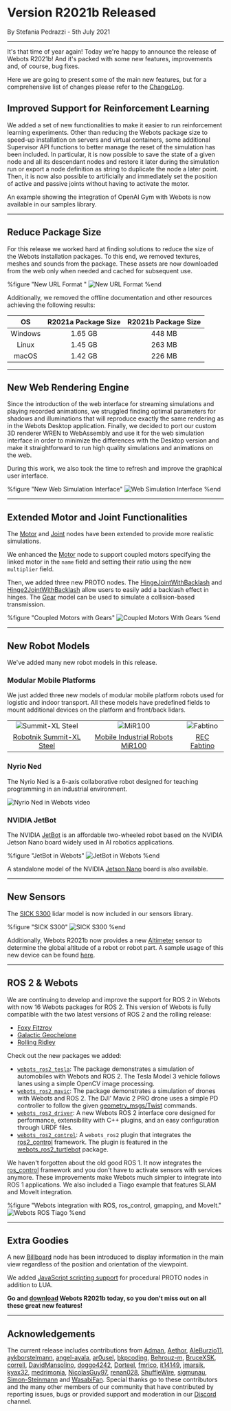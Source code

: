 # Version R2021b Released

<p id="publish-data">By Stefania Pedrazzi - 5th July 2021</p>

---

It's that time of year again! Today we're happy to announce the release of Webots R2021b!
And it's packed with some new features, improvements and, of course, bug fixes.

Here we are going to present some of the main new features, but for a comprehensive list of changes please refer to the [ChangeLog](../reference/changelog-r2021.md).


## Improved Support for Reinforcement Learning

We added a set of new functionalities to make it easier to run reinforcement learning experiments.
Other than reducing the Webots package size to speed-up installation on servers and virtual containers, some additional Supervisor API functions to better manage the reset of the simulation has been included.
In particular, it is now possible to save the state of a given node and all its descendant nodes and restore it later during the simulation run or export a node definition as string to duplicate the node a later point.
Then, it is now also possible to artificially and immediately set the position of active and passive joints without having to activate the motor.

An example showing the integration of OpenAI Gym with Webots is now available in our samples library.

---

## Reduce Package Size

For this release we worked hard at finding solutions to reduce the size of the Webots installation packages.
To this end, we removed textures, meshes and sounds from the package.
These assets are now downloaded from the web only when needed and cached for subsequent use.

%figure "New URL Format "
![New URL Format](images/new_url_system.jpg)
%end

Additionally, we removed the offline documentation and other resources achieving the following results:


| OS | R2021a Package Size | R2021b Package Size |
| :---: | :---: | :---: |
| Windows | 1.65 GB | 448 MB |
| Linux | 1.45 GB | 263 MB |
| macOS | 1.42 GB | 226 MB |

---

## New Web Rendering Engine

Since the introduction of the web interface for streaming simulations and playing recorded animations, we struggled finding optimal parameters for shadows and illuminations that will reproduce exactly the same rendering as in the Webots Desktop application.
Finally, we decided to port our custom 3D renderer WREN to WebAssembly and use it for the web simulation interface in order to minimize the differences with the Desktop version and make it straightforward to run high quality simulations and animations on the web.

During this work, we also took the time to refresh and improve the graphical user interface.

%figure "New Web Simulation Interface"
![Web Simulation Interface](images/web_simulation_interface.png)
%end

---

## Extended Motor and Joint Functionalities

The [Motor](../reference/motor.md) and [Joint](../reference/joint.md) nodes have been extended to provide more realistic simulations.

We enhanced the [Motor](../reference/motor.md) node to support coupled motors specifying the linked motor in the `name` field and setting their ratio using the new `multiplier` field.

Then, we added three new PROTO nodes. The [HingeJointWithBacklash](../guide/hinge-joint-with-backlash.md) and [Hinge2JointWithBacklash](../guide/hinge-2-joint-with-backlash.md) allow users to easily add a backlash effect in hinges. The [Gear](../guide/object-gear.md) model can be used to simulate a collision-based transmission.


%figure "Coupled Motors with Gears"
![Coupled Motors With Gears](images/coupled_motors.gif)
%end

---

## New Robot Models

We've added many new robot models in this release.

### Modular Mobile Platforms

We just added three new models of modular mobile platform robots used for logistic and indoor transport.
All these models have predefined fields to mount additional devices on the platform and front/back lidars.

| | | |
| :---: | :---: | :---: |
| ![Summit-XL Steel](images/summit_xl_steel.wbt.thumbnail.jpg) | ![MiR100](images/mir100.wbt.thumbnail.jpg) | ![Fabtino](images/fabtino.wbt.thumbnail.jpg) |
| [Robotnik Summit-XL Steel](../guide/summit-xl-steel.md) | [Mobile Industrial Robots MiR100](../guide/mir100.md) | [REC Fabtino](../guide/fabtino.md) |

### Nyrio Ned

The Nyrio Ned is a 6-axis collaborative robot designed for teaching programming in an industrial environment.

![Nyrio Ned in Webots video](https://www.youtube.com/watch?v=diBAJY1WJPQ)

### NVIDIA JetBot

The NVIDIA [JetBot](../guide/jetbot.md) is an affordable two-wheeled robot based on the NVIDIA Jetson Nano board widely used in AI robotics applications.

%figure "JetBot in Webots"
![JetBot in Webots](images/jetbot.wbt.png)
%end

A standalone model of the NVIDIA [Jetson Nano](../guide/single-board-computers.md#nvidia-jetson-nano) board is also available.

---

## New Sensors

The [SICK S300](../guide/lidar-sensors.md#sick-s300) lidar model is now included in our sensors library.

%figure "SICK S300"
![SICK S300](images/sick_s300.thumbnail.png)
%end

Additionally, Webots R2021b now provides a new [Altimeter](../reference/altimeter.md) sensor to determine the global altitude of a robot or robot part.
A sample usage of this new device can be found [here](../guide/samples-devices.md#altimeter-wbt).

---

## ROS 2 & Webots

We are continuing to develop and improve the support for ROS 2 in Webots with now 16 Webots packages for ROS 2.
This version of Webots is fully compatible with the two latest versions of ROS 2 and the rolling release:
- [Foxy Fitzroy](https://docs.ros.org/en/foxy/Releases/Release-Foxy-Fitzroy.html)
- [Galactic Geochelone](https://docs.ros.org/en/foxy/Releases/Release-Galactic-Geochelone.html)
- [Rolling Ridley](https://docs.ros.org/en/foxy/Releases/Release-Rolling-Ridley.html)

Check out the new packages we added:
- [`webots_ros2_tesla`](https://github.com/cyberbotics/webots_ros2/tree/master/webots_ros2_tesla): The package demonstrates a simulation of automobiles with Webots and ROS 2. The Tesla Model 3 vehicle follows lanes using a simple OpenCV image processing.
- [`webots_ros2_mavic`](https://github.com/cyberbotics/webots_ros2/tree/master/webots_ros2_mavic): The package demonstrates a simulation of drones with Webots and ROS 2. The DJI' Mavic 2 PRO drone uses a simple PD controller to follow the given [geometry\_msgs/Twist](https://docs.ros.org/en/noetic/api/geometry_msgs/html/msg/Twist.html) commands.
- [`webots_ros2_driver`](https://github.com/cyberbotics/webots_ros2/tree/master/webots_ros2_driver): A new Webots ROS 2 interface core designed for performance, extensibility with C++ plugins, and an easy configuration through URDF files.
- [`webots_ros2_control`](https://github.com/cyberbotics/webots_ros2/tree/master/webots_ros2_control): A `webots_ros2` plugin that integrates the [ros2\_control](https://ros-controls.github.io/control.ros.org/) framework. The plugin is featured in the [webots\_ros2\_turtlebot](https://github.com/cyberbotics/webots_ros2/tree/master/webots_ros2_turtlebot) package.

We haven't forgotten about the old good ROS 1.
It now integrates the [ros\_control](http://wiki.ros.org/ros_control) framework and you don't have to activate sensors with services anymore.
These improvements make Webots much simpler to integrate into ROS 1 applications.
We also included a Tiago example that features SLAM and MoveIt integration.

%figure "Webots integration with ROS, ros_control, gmapping, and MoveIt."
![Webots ROS Tiago](images/webots_ros_tiago.gif)
%end

---

## Extra Goodies

A new [Billboard](../reference/billboard.md) node has been introduced to display information in the main view regardless of the position and orientation of the viewpoint.

We added [JavaScript scripting support](../reference/javascript-procedural-proto.md) for procedural PROTO nodes in addition to LUA.

**Go and [download](https://cyberbotics.com/#download) Webots R2021b today, so you don't miss out on all these great new features!**

---

## Acknowledgements

The current release includes contributions from [Adman](https://github.com/Adman), [Aethor](https://github.com/Aethor), [AleBurzio11](https://github.com/AleBurzio11), [aykborstelmann](https://github.com/aykborstelmann), [angel-ayala](https://github.com/angel-ayala), [ar0usel](https://github.com/ar0usel), [bkpcoding](https://github.com/bkpcoding), [Behrouz-m](https://github.com/Behrouz-m), [BruceXSK](https://github.com/BruceXSK), [correll](https://github.com/correll), [DavidMansolino](https://github.com/DavidMansolino), [doggo4242](https://github.com/doggo4242), [Dorteel](https://github.com/Dorteel), [fmrico](https://github.com/fmrico), [it14149](https://github.com/it14149), [jmarsik](https://github.com/jmarsik), [kyax32](https://github.com/kyax32), [medrimonia](https://github.com/medrimonia), [NicolasGuy97](https://github.com/NicolasGuy97), [renan028](https://github.com/renan028), [ShuffleWire](https://github.com/ShuffleWire), [sigmunau](https://github.com/sigmunau), [Simon-Steinmann](https://github.com/Simon-Steinmann) and [WasabiFan](https://github.com/WasabiFan).
Special thanks go to these contributors and the many other members of our community that have contributed by reporting issues, bugs or provided support and moderation in our [Discord](https://discord.com/invite/nTWbN9m) channel.
